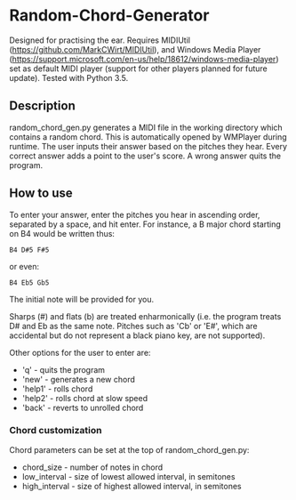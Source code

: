 # Random-Chord-Generator
Designed for practising the ear. Requires MIDIUtil (https://github.com/MarkCWirt/MIDIUtil), and Windows Media Player (https://support.microsoft.com/en-us/help/18612/windows-media-player) set as default MIDI player (support for other players planned for future update). Tested with Python 3.5.

## Description
random_chord_gen.py generates a MIDI file in the working directory which contains a random chord. This is automatically opened by WMPlayer during runtime. The user inputs their answer based on the pitches they hear. Every correct answer adds a point to the user's score. A wrong answer quits the program.
## How to use
To enter your answer, enter the pitches you hear in ascending order, separated by a space, and hit enter. For instance, a B major chord starting on B4 would be written thus: 
```
B4 D#5 F#5
```
or even:
```
B4 Eb5 Gb5
```
The initial note will be provided for you.

Sharps (#) and flats (b) are treated enharmonically (i.e. the program treats D# and Eb as the same note. Pitches such as 'Cb' or 'E#', which are accidental but do not represent a black piano key, are not supported). 

Other options for the user to enter are:
- 'q' - quits the program
- 'new' - generates a new chord
- 'help1' - rolls chord
- 'help2' - rolls chord at slow speed
- 'back' - reverts to unrolled chord

### Chord customization
Chord parameters can be set at the top of random_chord_gen.py:
- chord_size - number of notes in chord
- low_interval - size of lowest allowed interval, in semitones
- high_interval - size of highest allowed interval, in semitones
  
